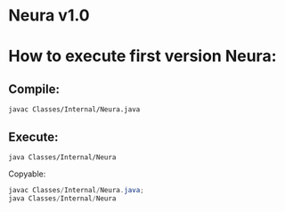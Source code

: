 # Neura v1.0

# How to execute first version Neura:
## Compile: 
``javac Classes/Internal/Neura.java``

## Execute:
``java Classes/Internal/Neura``<br>

Copyable:
```Java
javac Classes/Internal/Neura.java;
java Classes/Internal/Neura
